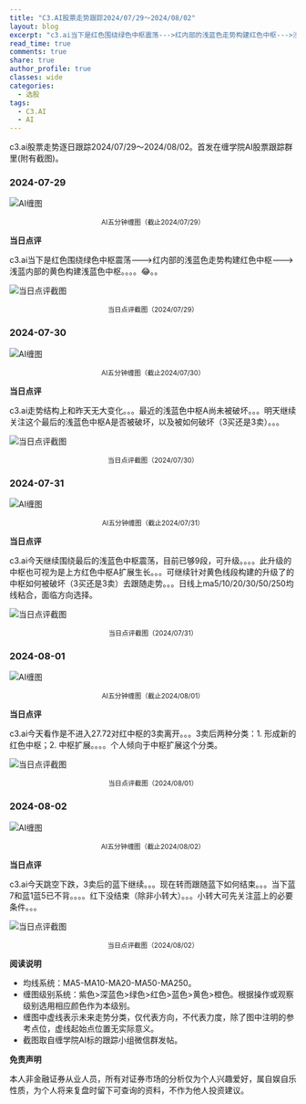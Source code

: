 ```yaml
---
title: "C3.AI股票走势跟踪2024/07/29～2024/08/02"
layout: blog
excerpt: "c3.ai当下是红色围绕绿色中枢震荡--->红内部的浅蓝色走势构建红色中枢--->浅蓝内部的黄色构建浅蓝色中枢"
read_time: true
comments: true
share: true
author_profile: true
classes: wide
categories:
  - 选股
tags:
  - C3.AI
  - AI
---
```


c3.ai股票走势逐日跟踪2024/07/29～2024/08/02。首发在缠学院AI股票跟踪群里(附有截图)。

### 2024-07-29

![AI缠图](https://image.olim.cc/2024b/AI-20240729-m15-c.png)
<small><center>AI五分钟缠图（截止2024/07/29）</center></small>

**当日点评**

c3.ai当下是红色围绕绿色中枢震荡--->红内部的浅蓝色走势构建红色中枢--->浅蓝内部的黄色构建浅蓝色中枢。。。。😂。。

![当日点评截图](https://image.olim.cc/2024b/AI-20240729-comments-1.png)
<small><center>当日点评截图（2024/07/29）</center></small>


### 2024-07-30

![AI缠图](https://image.olim.cc/2024b/AI-20240730-m15-c.png)
<small><center>AI五分钟缠图（截止2024/07/30）</center></small>

**当日点评**

c3.ai走势结构上和昨天无大变化。。。最近的浅蓝色中枢A尚未被破坏。。。明天继续关注这个最后的浅蓝色中枢A是否被破坏，以及被如何破坏（3买还是3卖）。。。

![当日点评截图](https://image.olim.cc/2024b/AI-20240730-comments-1.png)
<small><center>当日点评截图（2024/07/30）</center></small>

### 2024-07-31

![AI缠图](https://image.olim.cc/2024b/AI-20240731-m5-c.png)
<small><center>AI五分钟缠图（截止2024/07/31）</center></small>

**当日点评**

c3.ai今天继续围绕最后的浅蓝色中枢震荡，目前已够9段，可升级。。。。此升级的中枢也可视为是上方红色中枢A扩展生长。。。可继续针对黄色线段构建的升级了的中枢如何被破坏（3买还是3卖）去跟随走势。。。日线上ma5/10/20/30/50/250均线粘合，面临方向选择。

![当日点评截图](https://image.olim.cc/2024b/AI-20240731-comments-1.png)
<small><center>当日点评截图（2024/07/31）</center></small>

### 2024-08-01

![AI缠图](https://image.olim.cc/2024b/AI-20240801-m5-c.png)
<small><center>AI五分钟缠图（截止2024/08/01）</center></small>

**当日点评**

c3.ai今天看作是不进入27.72对红中枢的3卖离开。。。3卖后两种分类：1. 形成新的红色中枢；2. 中枢扩展。。。。个人倾向于中枢扩展这个分类。

![当日点评截图](https://image.olim.cc/2024b/AI-20240801-comments-1.png)
<small><center>当日点评截图（2024/08/01）</center></small>

### 2024-08-02

![AI缠图](https://image.olim.cc/2024b/AI-20240802-m5-c.png)
<small><center>AI五分钟缠图（截止2024/08/02）</center></small>

**当日点评**

c3.ai今天跳空下跌，3卖后的蓝下继续。。。现在转而跟随蓝下如何结束。。。当下蓝7和蓝1蓝5已不背。。。。红下没结束（除非小转大）。。。小转大可先关注蓝上的必要条件。。。

![当日点评截图](https://image.olim.cc/2024b/AI-20240802-comments-1.png)
<small><center>当日点评截图（2024/08/02）</center></small>


**阅读说明**

* 均线系统：MA5-MA10-MA20-MA50-MA250。
* 缠图级别系统：紫色>深蓝色>绿色>红色>蓝色>黄色>橙色。根据操作或观察级别选用相应颜色作为本级别。
* 缠图中虚线表示未来走势分类，仅代表方向，不代表力度，除了图中注明的参考点位，虚线起始点位置无实际意义。
* 截图取自缠学院AI标的跟踪小组微信群发帖。

**免责声明** 

本人非金融证券从业人员，所有对证券市场的分析仅为个人兴趣爱好，属自娱自乐性质，为个人将来复盘时留下可查询的资料，不作为他人投资建议。

